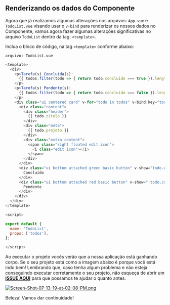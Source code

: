 ## Renderizando os dados do Componente

Agora que já realizamos algumas alterações nos arquivos: `App.vue` e `TodoList.vue` visando usar o `v-bind` para renderizar os nossos dados no Componente, vamos agora fazer algumas alterações significativas no arquivo `TodoList` dentro da tag: `<template>`. 

Inclua o bloco de código, na tag `<template>` conforme abaixo:

`arquivo: TodoList.vue`

```javascript
<template>
  <div>
    <p>Tarefa(s) Concluída(s):
      {{ todos.filter(todo => { return todo.concluido === true }).length }}
    </p>
    <p>Tarefa(s) Pendente(s):
      {{ todos.filter(todo => { return todo.concluido === false }).length }}
    </p>
    <div class="ui centered card" v-for="todo in todos" v-bind:key="todo.value">
      <div class="content">
        <div class="header">
          {{ todo.titulo }}
        </div>
        <div class="meta">
          {{ todo.projeto }}
        </div>
        <div class="extra content">
          <span class="right floated edit icon">
            <i class="edit icon"></i>
          </span>
        </div>
      </div>
      <div class="ui bottom attached green basic button" v-show="todo.concluido">
        Concluído
      </div>
      <div class="ui bottom attached red basic button" v-show="!todo.concluido">
        Pendente
      </div>
    </div>
  </div>
</template>

<script>

export default {
  name: 'TodoList',
  props: ['todos'],
};

</script>

```

Ao executar o projeto vocês verão que a nossa aplicação está ganhando corpo. Se o seu projeto está como a imagem abaixo é porque você está indo bem! Lembrando que, caso tenha algum problema e não esteja conseguindo executar corretamente o seu projeto, não esqueça de abrir um **[ISSUE AQUI](https://github.com/glaucia86/vuejs-workshop/issues)** para que possamos te ajudar o quanto antes.

[![Screen-Shot-07-13-19-at-02-08-PM.png](https://i.postimg.cc/T1CRcWhb/Screen-Shot-07-13-19-at-02-08-PM.png)](https://postimg.cc/p55bWrfV)

Beleza! Vamos dar continuidade! 